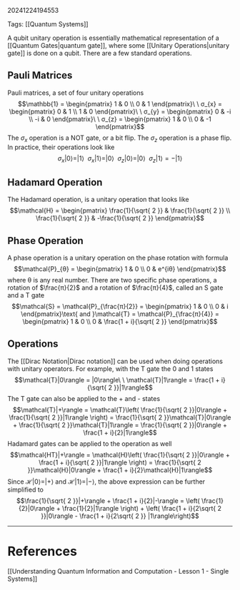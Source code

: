 20241224194553

Tags: [[Quantum Systems]]

A qubit unitary operation is essentially mathematical representation of a [[Quantum Gates|quantum gate]], where some [[Unitary Operations|unitary gate]] is done on a qubit. There are a few standard operations. 

## Pauli Matrices
Pauli matrices, a set of four unitary operations $$\mathbb{1} = \begin{pmatrix}
1 & 0 \\
0 & 1
\end{pmatrix}\ \ σ_{x} = \begin{pmatrix}
0 & 1 \\
1 & 0
\end{pmatrix}\ \ σ_{y} = \begin{pmatrix}
0 & -i \\
-i & 0
\end{pmatrix}\ \ σ_{z} = \begin{pmatrix}
1 & 0 \\
0 & -1
\end{pmatrix}$$
The $σ_{x}$ operation is a NOT gate, or a bit flip. The $σ_{z}$ operation is a phase flip. In practice, their operations look like $$σ_{x}|0\rangle = |1\rangle\ \ σ_{x}|1\rangle = |0\rangle\ \ σ_{z}|0\rangle = |0\rangle\ \ σ_{z}|1\rangle = -|1\rangle$$

## Hadamard Operation
The Hadamard operation, is a unitary operation that looks like $$\mathcal{H} = \begin{pmatrix}
\frac{1}{\sqrt{ 2 }} & \frac{1}{\sqrt{ 2 }} \\
\frac{1}{\sqrt{ 2 }} & -\frac{1}{\sqrt{ 2 }}
\end{pmatrix}$$

## Phase Operation
A phase operation is a unitary operation on the phase rotation with formula $$\mathcal{P}_{θ} = \begin{pmatrix}
1 & 0 \\
0 & e^{iθ}
\end{pmatrix}$$
where θ is any real number. There are two specific phase operations, a rotation of $\frac{π}{2}$ and a rotation of $\frac{π}{4}$, called an S gate and a T gate $$\mathcal{S} = \mathcal{P}_{\frac{π}{2}} = \begin{pmatrix}
1 & 0 \\
0 & i
\end{pmatrix}\text{ and }\mathcal{T} = \mathcal{P}_{\frac{π}{4}} = \begin{pmatrix}
1 & 0 \\
0 & \frac{1 + i}{\sqrt{ 2 }}
\end{pmatrix}$$

## Operations
The [[Dirac Notation|Dirac notation]] can be used when doing operations with unitary operators. For example, with the T gate the 0 and 1 states $$\mathcal{T}|0\rangle = |0\rangle\ \ \mathcal{T}|1\rangle = \frac{1 + i}{\sqrt{ 2 }}|1\rangle$$
The T gate can also be applied to the + and - states $$\mathcal{T}|+\rangle = \mathcal{T}\left( \frac{1}{\sqrt{ 2 }}|0\rangle + \frac{1}{\sqrt{ 2 }}|1\rangle \right) = \frac{1}{\sqrt{ 2 }}\mathcal{T}|0\rangle + \frac{1}{\sqrt{ 2 }}\mathcal{T}|1\rangle = \frac{1}{\sqrt{ 2 }}|0\rangle + \frac{1 + i}{2}|1\rangle$$
Hadamard gates can be applied to the operation as well $$\mathcal{HT}|+\rangle = \mathcal{H}\left( \frac{1}{\sqrt{ 2 }}|0\rangle + \frac{1 + i}{\sqrt{ 2 }}|1\rangle \right) = \frac{1}{\sqrt{ 2 }}\mathcal{H}|0\rangle + \frac{1 + i}{2}\mathcal{H}|1\rangle$$
Since $\mathcal{H}|0\rangle = |+\rangle$ and $\mathcal{H}|1\rangle = |-\rangle$, the above expression can be further simplified to $$\frac{1}{\sqrt{ 2 }}|+\rangle + \frac{1 + i}{2}|-\rangle = \left( \frac{1}{2}|0\rangle + \frac{1}{2}|1\rangle \right) + \left( \frac{1 + i}{2\sqrt{ 2 }}|0\rangle - \frac{1 + i}{2\sqrt{ 2 }} |1\rangle\right)$$
___
# References
[[Understanding Quantum Information and Computation - Lesson 1 - Single Systems]]